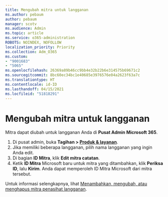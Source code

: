 ```yaml
---
title: Mengubah mitra untuk langganan
ms.author: pebaum
author: pebaum
manager: scotv
ms.audience: Admin
ms.topic: article
ms.service: o365-administration
ROBOTS: NOINDEX, NOFOLLOW
localization_priority: Priority
ms.collection: Adm_O365
ms.custom:
- "9001683"
- "5065"
ms.openlocfilehash: 26369a89b46cc9bb4e32b22b6e314575b69671c2
ms.sourcegitcommit: 8bc60ec34bc1e40685e3976576e04a2623f63a7c
ms.translationtype: HT
ms.contentlocale: id-ID
ms.lasthandoff: 04/15/2021
ms.locfileid: "51818291"
---
```

# <a name="change-the-partner-for-a-subscription"></a>Mengubah mitra untuk langganan

Mitra dapat diubah untuk langganan Anda di **Pusat Admin Microsoft 365**.

1. Di pusat admin, buka **Tagihan > [Produk & layanan](https://go.microsoft.com/fwlink/p/?linkid=842054)**. 
2. Jika memiliki beberapa langganan, pilih nama langganan yang ingin Anda edit. 
3. Di bagian **ID Mitra**, klik **Edit mitra catatan**.
4. Ketik **ID Mitra** Microsoft baru untuk mitra yang ditambahkan, klik **Periksa ID**, lalu **Kirim**. Anda dapat memperoleh ID Mitra Microsoft dari mitra tersebut.

Untuk informasi selengkapnya, lihat [Menambahkan, mengubah, atau menghapus mitra penasihat langganan](https://docs.microsoft.com/microsoft-365/admin/misc/add-partner). 
